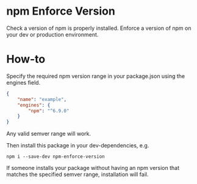 # npm Enforce Version

Check a version of npm is properly installed. Enforce a version of npm on your dev or production environment.

# How-to

Specify the required npm version range in your package.json using the engines field.

```json
{
    "name": "example",
    "engines": {
        "npm": "^6.9.0"
    }
}
```

Any valid semver range will work.

Then install this package in your dev-dependencies, e.g.

```npm i --save-dev npm-enforce-version```

If someone installs your package without having an npm version that matches the specified semver range, installation will fail.
